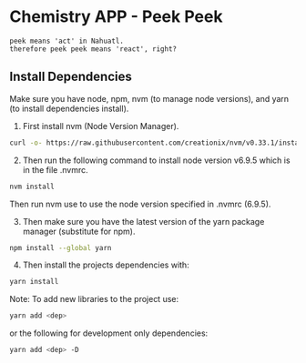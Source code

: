 # Chemistry APP - Peek Peek
```
peek means 'act' in Nahuatl.
therefore peek peek means 'react', right?
```

## Install Dependencies
Make sure you have node, npm, nvm (to manage node versions), and yarn (to install dependencies install).

  1. First install nvm (Node Version Manager).

  ```bash
  curl -o- https://raw.githubusercontent.com/creationix/nvm/v0.33.1/install.sh | bash
  ```

  2. Then run the following command to install node version v6.9.5 which is in the file .nvmrc.

  ```bash
  nvm install
  ```
  Then run nvm use to use the node version specified in .nvmrc (6.9.5).

  3. Then make sure you have the latest version of the yarn package manager (substitute for npm).

  ```bash
  npm install --global yarn
  ```

  4. Then install the projects dependencies with:

  ```bash
  yarn install
  ```

Note: To add new libraries to the project use:

```bash
yarn add <dep>
```

or the following for development only dependencies:

```bash
yarn add <dep> -D
```

